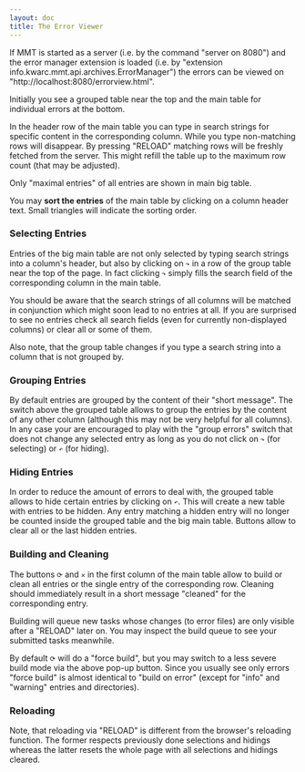 ```yaml
---
layout: doc
title: The Error Viewer
---
```


If MMT is started as a server (i.e. by the command "server on 8080") and the error manager extension is loaded (i.e. by "extension info.kwarc.mmt.api.archives.ErrorManager") the errors can be viewed on "http://localhost:8080/errorview.html".

Initially you see a grouped table near the top and the main table for individual errors at the bottom.

In the header row of the main table you can type in search strings for specific content in the corresponding column.
While you type non-matching rows will disappear. By pressing "RELOAD" matching rows will be freshly fetched from the server. This might refill the table up to the maximum row count (that may be adjusted).

Only "maximal entries" of all entries are shown in main big table.

You may **sort the entries** of the main table by clicking on a column header text. Small triangles will indicate the sorting order.

### Selecting Entries ###

Entries of the big main table are not only selected by typing search strings into a column's header, but also by clicking on `↷` in a row of the group table near the top of the page. In fact clicking `↷` simply fills the search
field of the corresponding column in the main table.

You should be aware that the search strings of all columns will be matched in conjunction which might soon lead to no entries at all. If you are surprised to see no entries check all search fields (even for currently non-displayed columns) or clear all or some of them.

Also note, that the group table changes if you type a search string into a column that is not grouped by.
 
### Grouping Entries ###

By default entries are grouped by the content of their "short message". The switch above the grouped table allows to group the entries by the content of any other column (although this may not be very helpful for all columns). In any case your are encouraged to play with the "group errors" switch that does not change any selected entry as long as you do not click on `↷` (for selecting) or `↶` (for hiding).

### Hiding Entries ###

In order to reduce the amount of errors to deal with, the grouped table allows to hide certain entries by clicking on
`↶`. This will create a new table with entries to be hidden. Any entry matching a hidden entry will no longer be counted inside the grouped table and the big main table. Buttons allow to clear all or the last hidden entries.

### Building and Cleaning ###

The buttons `⟳` and `✕` in the first column of the main table allow to build or clean all entries or the single entry of the corresponding row. Cleaning should immediately result in a short message "cleaned" for the corresponding entry.

Building will queue new tasks whose changes (to error files) are only visible after a "RELOAD" later on.
You may inspect the build queue to see your submitted tasks meanwhile.

By default `⟳` will do a "force build", but you may switch to a less severe build mode via the above pop-up button.
Since you usually see only errors "force build" is almost identical to "build on error" (except for "info" and "warning" entries and directories).

### Reloading ###

Note, that reloading via "RELOAD" is different from the browser's reloading function. The former respects previously done selections and hidings whereas the latter resets the whole page with all selections and hidings cleared.



